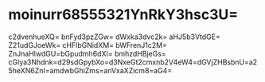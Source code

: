 # moinurr68555321YnRkY3hsc3U=
c2dvenhueXQ=
bnFyd3pzZGw=
dWxka3dvc2k=
aHJ5b3VtdGE=
Z21udGJoeWk=
cHFlbGNidXM=
bWFrenJ1c2M=
ZnJnaHlwdGU=bGpudmh6dXI=
bmhzdHBjeGs=
cGlya3Nhdnk=d29sdGpybXo=d3NxeGt2cmxnb2V4eW4=dGVjZHBsbnU=a25heXN6ZnI=amdwbGhiZms=anVxaXZicm8=aG4=
